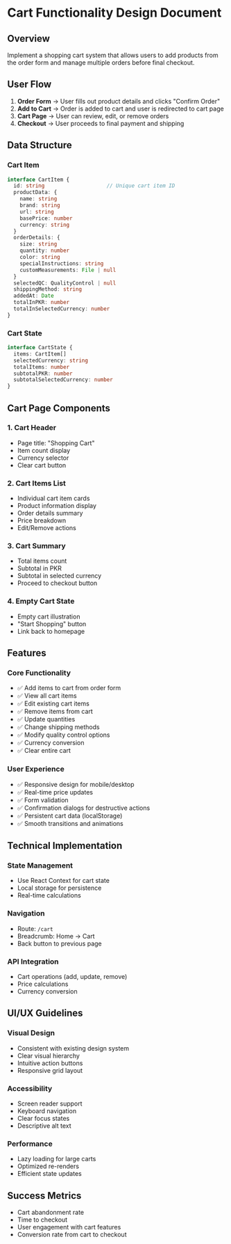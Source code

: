 # Cart Functionality Design Document

## Overview
Implement a shopping cart system that allows users to add products from the order form and manage multiple orders before final checkout.

## User Flow
1. **Order Form** → User fills out product details and clicks "Confirm Order"
2. **Add to Cart** → Order is added to cart and user is redirected to cart page
3. **Cart Page** → User can review, edit, or remove orders
4. **Checkout** → User proceeds to final payment and shipping

## Data Structure

### Cart Item
```typescript
interface CartItem {
  id: string                    // Unique cart item ID
  productData: {
    name: string
    brand: string
    url: string
    basePrice: number
    currency: string
  }
  orderDetails: {
    size: string
    quantity: number
    color: string
    specialInstructions: string
    customMeasurements: File | null
  }
  selectedQC: QualityControl | null
  shippingMethod: string
  addedAt: Date
  totalInPKR: number
  totalInSelectedCurrency: number
}
```

### Cart State
```typescript
interface CartState {
  items: CartItem[]
  selectedCurrency: string
  totalItems: number
  subtotalPKR: number
  subtotalSelectedCurrency: number
}
```

## Cart Page Components

### 1. Cart Header
- Page title: "Shopping Cart"
- Item count display
- Currency selector
- Clear cart button

### 2. Cart Items List
- Individual cart item cards
- Product information display
- Order details summary
- Price breakdown
- Edit/Remove actions

### 3. Cart Summary
- Total items count
- Subtotal in PKR
- Subtotal in selected currency
- Proceed to checkout button

### 4. Empty Cart State
- Empty cart illustration
- "Start Shopping" button
- Link back to homepage

## Features

### Core Functionality
- ✅ Add items to cart from order form
- ✅ View all cart items
- ✅ Edit existing cart items
- ✅ Remove items from cart
- ✅ Update quantities
- ✅ Change shipping methods
- ✅ Modify quality control options
- ✅ Currency conversion
- ✅ Clear entire cart

### User Experience
- ✅ Responsive design for mobile/desktop
- ✅ Real-time price updates
- ✅ Form validation
- ✅ Confirmation dialogs for destructive actions
- ✅ Persistent cart data (localStorage)
- ✅ Smooth transitions and animations

## Technical Implementation

### State Management
- Use React Context for cart state
- Local storage for persistence
- Real-time calculations

### Navigation
- Route: `/cart`
- Breadcrumb: Home → Cart
- Back button to previous page

### API Integration
- Cart operations (add, update, remove)
- Price calculations
- Currency conversion

## UI/UX Guidelines

### Visual Design
- Consistent with existing design system
- Clear visual hierarchy
- Intuitive action buttons
- Responsive grid layout

### Accessibility
- Screen reader support
- Keyboard navigation
- Clear focus states
- Descriptive alt text

### Performance
- Lazy loading for large carts
- Optimized re-renders
- Efficient state updates

## Success Metrics
- Cart abandonment rate
- Time to checkout
- User engagement with cart features
- Conversion rate from cart to checkout
